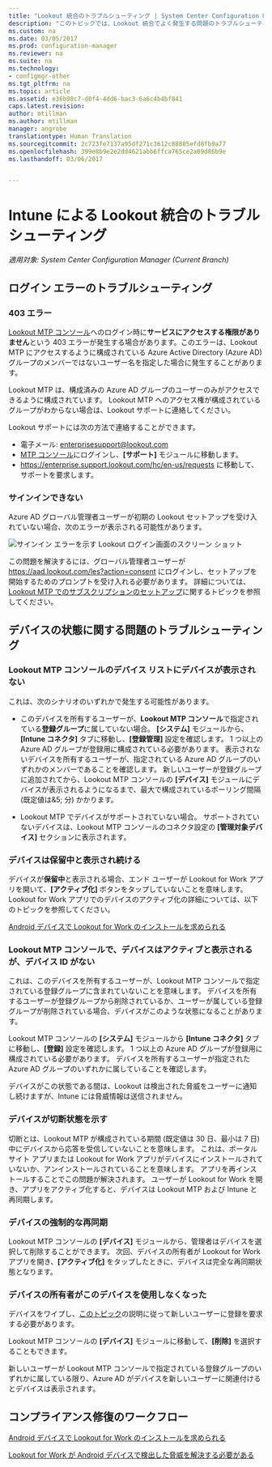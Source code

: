 ```yaml
---
title: "Lookout 統合のトラブルシューティング | System Center Configuration Manager"
description: "このトピックでは、Lookout 統合でよく発生する問題のトラブルシューティングについて説明します。"
ms.custom: na
ms.date: 03/05/2017
ms.prod: configuration-manager
ms.reviewer: na
ms.suite: na
ms.technology:
- configmgr-other
ms.tgt_pltfrm: na
ms.topic: article
ms.assetid: e36b98c7-d0f4-4dd6-bac3-6a6c4b4bf841
caps.latest.revision: 
author: mtillman
ms.author: mtillman
manager: angrobe
translationtype: Human Translation
ms.sourcegitcommit: 2c723fe7137a95df271c3612c88805efd8fb9a77
ms.openlocfilehash: 399e8b9e2e2dd4621abb6ffca765ce2a69d86b9e
ms.lasthandoff: 03/06/2017


---
```

# <a name="troubleshoot-lookout-integration-with-intune"></a>Intune による Lookout 統合のトラブルシューティング

*適用対象: System Center Configuration Manager (Current Branch)*

## <a name="troubleshoot-login-errors"></a>ログイン エラーのトラブルシューティング
### <a name="403-errors"></a>403 エラー
[Lookout MTP コンソール](https://aad.lookout.com)へのログイン時に**サービスにアクセスする権限がありません**という 403 エラーが発生する場合があります。このエラーは、Lookout MTP にアクセスするように構成されている Azure Active Directory (Azure AD) グループのメンバーではないユーザー名を指定した場合に発生することがあります。

Lookout MTP は、構成済みの Azure AD グループのユーザーのみがアクセスできるように構成されています。 Lookout MTP へのアクセス権が構成されているグループがわからない場合は、Lookout サポートに連絡してください。

Lookout サポートには次の方法で連絡することができます。

* 電子メール: enterprisesupport@lookout.com
* [MTP コンソール](http://aad.lookout.com)にログインし、**[サポート]** モジュールに移動します。
* https://enterprise.support.lookout.com/hc/en-us/requests に移動して、サポートを要求します。

### <a name="unable-to-sign-in"></a>サインインできない
Azure AD グローバル管理者ユーザーが初期の Lookout セットアップを受け入れていない場合、次のエラーが表示される可能性があります。

![サインイン エラーを示す Lookout ログイン画面のスクリーン ショット](media/lookout-consent-not-accepted-error.png)

この問題を解決するには、グローバル管理者ユーザーが https://aad.lookout.com/les?action=consent にログインし、セットアップを開始するためのプロンプトを受け入れる必要があります。 詳細については、[Lookout MTP でのサブスクリプションのセットアップ](set-up-your-subscription-with-lookout.md)に関するトピックを参照してください。

## <a name="troubleshoot-device-status-issues"></a>デバイスの状態に関する問題のトラブルシューティング

### <a name="device-not-showing-up-in-the-lookout-mtp-console-device-list"></a>Lookout MTP コンソールのデバイス リストにデバイスが表示されない

これは、次のシナリオのいずれかで発生する可能性があります。
* このデバイスを所有するユーザーが、**Lookout MTP コンソール**で指定されている**登録グループ**に属していない場合。  **[システム]** モジュールから、**[Intune コネクタ]** タブに移動し、**[登録管理]** 設定を確認します。  1 つ以上の Azure AD グループが登録用に構成されている必要があります。  表示されないデバイスを所有するユーザーが、指定されている Azure AD グループのいずれかのメンバーであることを確認します。  新しいユーザーが登録グループに追加されてから、Lookout MTP コンソールの **[デバイス]** モジュールにデバイスが表示されるようになるまで、最大で構成されているポーリング間隔 (既定値は&5; 分) かかります。

* Lookout MTP でデバイスがサポートされていない場合。  サポートされていないデバイスは、Lookout MTP コンソールのコネクタ設定の **[管理対象デバイス]** セクションに表示されます。

### <a name="device-continues-to-be-reported-as-pending"></a>デバイスは**保留中**と表示され続ける

デバイスが**保留中**と表示される場合、エンド ユーザーが Lookout for Work アプリを開いて、**[アクティブ化]** ボタンをタップしていないことを意味します。 Lookout for Work アプリでのデバイスのアクティブ化の詳細については、以下のトピックを参照してください。

[Android デバイスで Lookout for Work のインストールを求められる](http://docs.microsoft.com/intune/enduser/you-are-prompted-to-install-lookout-for-work-android)

### <a name="in-the-lookout-mtp-console-a-device-is-showing-as-active-but-does-not-have-a-device-id"></a>Lookout MTP コンソールで、デバイスはアクティブと表示されるが、デバイス ID がない
これは、このデバイスを所有するユーザーが、Lookout MTP コンソールで指定されている登録グループに含まれていないことを意味します。   デバイスを所有するユーザーが登録グループから削除されているか、ユーザーが属している登録グループが削除されている場合、デバイスがこのような状態になることがあります。

Lookout MTP コンソールの **[システム]** モジュールから **[Intune コネクタ]** タブに移動し、**[登録]** 設定を確認します。  1 つ以上の Azure AD グループが登録用に構成されている必要があります。  デバイスを所有するユーザーが指定された Azure AD グループのいずれかに属していることを確認します。

デバイスがこの状態である間は、Lookout は検出された脅威をユーザーに通知し続けますが、Intune には脅威情報は送信されません。

### <a name="device-shows-disconnected-state"></a>デバイスが切断状態を示す

切断とは、Lookout MTP が構成されている期間 (既定値は 30 日、最小は 7 日) 中にデバイスから応答を受信していないことを意味します。 これは、ポータル サイト アプリまたは Lookout for Work アプリがデバイスにインストールされていないか、アンインストールされていることを意味します。 アプリを再インストールすることでこの問題が解決されます。 ユーザーが Lookout for Work を開き、アプリをアクティブ化すると、デバイスは Lookout MTP および Intune と再同期します。

### <a name="forcing-a-resync-on-the-device"></a>デバイスの強制的な再同期
Lookout MTP コンソールの **[デバイス]** モジュールから、管理者はデバイスを選択して削除することができます。   次回、デバイスの所有者が Lookout for Work アプリを開き、**[アクティブ化]** をタップしたときに、デバイスは完全な再同期状態となります。

### <a name="the-owner-of-the-device-is-no-longer-using-this-device"></a>デバイスの所有者がこのデバイスを使用しなくなった
デバイスをワイプし、[このトピック](https://docs.microsoft.com/en-us/sccm/mdm/deploy-use/wipe-lock-reset-devices#full-wipe)の説明に従って新しいユーザーに登録を要求する必要があります。


Lookout MTP コンソールの **[デバイス]** モジュールに移動して、**[削除]** を選択することもできます。

新しいユーザーが Lookout MTP コンソールで指定されている登録グループのいずれかに属している限り、Azure AD がデバイスを新しいユーザーに関連付けるとデバイスは表示されます。

## <a name="compliance-remediation-workflows"></a>コンプライアンス修復のワークフロー
[Android デバイスで Lookout for Work のインストールを求められる]( http://docs.microsoft.com/intune/enduser/you-are-prompted-to-install-lookout-for-work-android)

[Lookout for Work が Android デバイスで検出した脅威を解決する必要がある](http://docs.microsoft.com/intune/enduser/you-need-to-resolve-a-threat-found-by-lookout-for-work-android)

